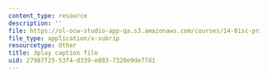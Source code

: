 ```yaml
---
content_type: resource
description: ''
file: https://ol-ocw-studio-app-qa.s3.amazonaws.com/courses/14-01sc-principles-of-microeconomics-fall-2011/27987f2553f4d339e8837320e9de77d1_1jLfD9ulntU.srt
file_type: application/x-subrip
resourcetype: Other
title: 3play caption file
uid: 27987f25-53f4-d339-e883-7320e9de77d1
---
```

